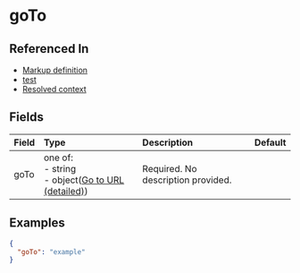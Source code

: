 
# goTo



## Referenced In

- [Markup definition](/docs/references/schemas/markup-definition)
- [test](/docs/references/schemas/test)
- [Resolved context](/docs/references/schemas/resolved-context)

## Fields

Field | Type | Description | Default
:-- | :-- | :-- | :--
goTo | one of:<br/>- string<br/>- object([Go to URL (detailed)](/docs/references/schemas/go-to-url-detailed)) | Required. No description provided. | 

## Examples

```json
{
  "goTo": "example"
}
```
